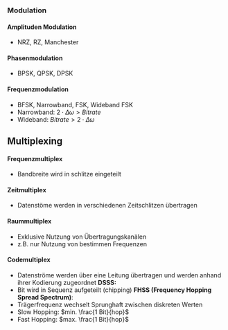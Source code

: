 ### Modulation

#### Amplituden Modulation
- NRZ, RZ, Manchester
#### Phasenmodulation
- BPSK, QPSK, DPSK
#### Frequenzmodulation
- BFSK, Narrowband, FSK, Wideband FSK
- Narrowband: $2 \cdot \Delta \omega > Bitrate$ 
- Wideband: $Bitrate > 2 \cdot \Delta \omega$

## Multiplexing
#### Frequenzmultiplex
- Bandbreite wird in schlitze eingeteilt
#### Zeitmultiplex
- Datenstöme werden in verschiedenen Zeitschlitzen übertragen
#### Raummultiplex
- Exklusive Nutzung von Übertragungskanälen
- z.B. nur Nutzung von bestimmen Frequenzen
#### Codemultiplex
- Datenströme werden über eine Leitung übertragen und werden anhand ihrer Kodierung zugeordnet
**DSSS:**
- Bit wird in Sequenz aufgeteilt (chipping)
**FHSS (Frequency Hopping Spread Spectrum)**:
- Trägerfrequenz wechselt Sprunghaft zwischen diskreten Werten
- Slow Hopping: $min. \frac{1 Bit}{hop}$
- Fast Hopping: $max. \frac{1 Bit}{hop}$
